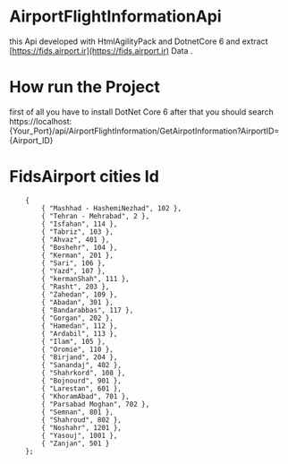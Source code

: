 # AirportFlightInformationApi
this Api developed with HtmlAgilityPack and DotnetCore 6 and extract [https://fids.airport.ir](https://fids.airport.ir) Data .

# How run the Project
first of all you have to install DotNet Core 6 after that you should search
https://localhost:{Your_Port}/api/AirportFlightInformation/GetAirpotInformation?AirportID={Airport_ID}

# FidsAirport cities Id
        {
            { "Mashhad - HashemiNezhad", 102 },
            { "Tehran - Mehrabad", 2 },
            { "Isfahan", 114 },
            { "Tabriz", 103 },
            { "Ahvaz", 401 },
            { "Boshehr", 104 },
            { "Kerman", 201 },
            { "Sari", 106 },
            { "Yazd", 107 },
            { "kermanShah", 111 },
            { "Rasht", 203 },
            { "Zahedan", 109 },
            { "Abadan", 301 },
            { "Bandarabbas", 117 },
            { "Gorgan", 202 },
            { "Hamedan", 112 },
            { "Ardabil", 113 },
            { "Ilam", 105 },
            { "Oromie", 110 },
            { "Birjand", 204 },
            { "Sanandaj", 402 },
            { "Shahrkord", 108 },
            { "Bojnourd", 901 },
            { "Larestan", 601 },
            { "KhoramAbad", 701 },
            { "Parsabad Moghan", 702 },
            { "Semnan", 801 },
            { "Shahroud", 802 },
            { "Noshahr", 1201 },
            { "Yasouj", 1001 },
            { "Zanjan", 501 }
        };
